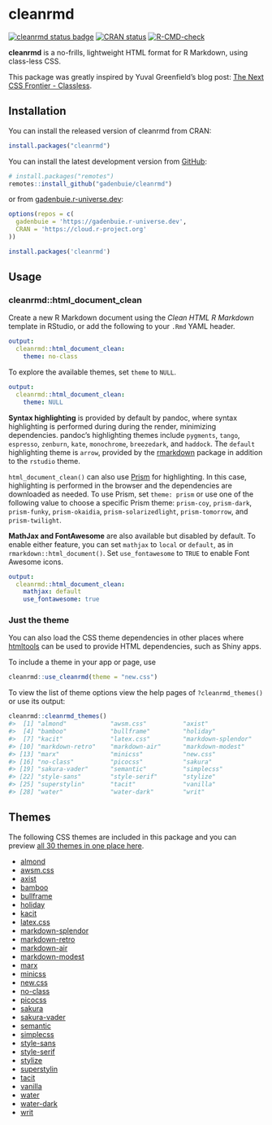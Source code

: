 
<!-- README.md is generated from README.Rmd. Please edit that file -->

# cleanrmd

<!-- badges: start -->

[![cleanrmd status
badge](https://gadenbuie.r-universe.dev/badges/cleanrmd)](https://gadenbuie.r-universe.dev)
[![CRAN
status](https://www.r-pkg.org/badges/version/cleanrmd)](https://CRAN.R-project.org/package=cleanrmd)
[![R-CMD-check](https://github.com/gadenbuie/cleanrmd/actions/workflows/R-CMD-check.yaml/badge.svg)](https://github.com/gadenbuie/cleanrmd/actions/workflows/R-CMD-check.yaml)
<!-- badges: end -->

**cleanrmd** is a no-frills, lightweight HTML format for R Markdown,
using class-less CSS.

This package was greatly inspired by Yuval Greenfield’s blog post: [The
Next CSS Frontier -
Classless](https://blog.usejournal.com/the-next-css-frontier-classless-5e66f3f25fdd).

## Installation

You can install the released version of cleanrmd from CRAN:

``` r
install.packages("cleanrmd")
```

You can install the latest development version from
[GitHub](https://github.com/gadenbuie/cleanrmd/):

``` r
# install.packages("remotes")
remotes::install_github("gadenbuie/cleanrmd")
```

or from [gadenbuie.r-universe.dev](https://gadenbuie.r-universe.dev/):

``` r
options(repos = c(
  gadenbuie = 'https://gadenbuie.r-universe.dev',
  CRAN = 'https://cloud.r-project.org'
))

install.packages('cleanrmd')
```

## Usage

### cleanrmd::html_document_clean

Create a new R Markdown document using the *Clean HTML R Markdown*
template in RStudio, or add the following to your `.Rmd` YAML header.

``` yaml
output: 
  cleanrmd::html_document_clean:
    theme: no-class
```

To explore the available themes, set `theme` to `NULL`.

``` yaml
output: 
  cleanrmd::html_document_clean:
    theme: NULL
```

**Syntax highlighting** is provided by default by pandoc, where syntax
highlighting is performed during during the render, minimizing
dependencies. pandoc’s highlighting themes include `pygments`, `tango`,
`espresso`, `zenburn`, `kate`, `monochrome`, `breezedark`, and
`haddock`. The `default` highlighting theme is `arrow`, provided by the
[rmarkdown](https://rmarkdown.rstudio.com/docs/) package in addition to
the `rstudio` theme.

`html_document_clean()` can also use [Prism](https://prismjs.com/) for
highlighting. In this case, highlighting is performed in the browser and
the dependencies are downloaded as needed. To use Prism, set
`theme: prism` or use one of the following value to choose a specific
Prism theme: `prism-coy`, `prism-dark`, `prism-funky`, `prism-okaidia`,
`prism-solarizedlight`, `prism-tomorrow`, and `prism-twilight`.

**MathJax and FontAwesome** are also available but disabled by default.
To enable either feature, you can set `mathjax` to `local` or `default`,
as in `rmarkdown::html_document()`. Set `use_fontawesome` to `TRUE` to
enable Font Awesome icons.

``` yaml
output: 
  cleanrmd::html_document_clean:
    mathjax: default
    use_fontawesome: true
```

### Just the theme

You can also load the CSS theme dependencies in other places where
[htmltools](https://rstudio.github.io/htmltools/) can be used to provide
HTML dependencies, such as Shiny apps.

To include a theme in your app or page, use

``` r
cleanrmd::use_cleanrmd(theme = "new.css")
```

To view the list of theme options view the help pages of
`?cleanrmd_themes()` or use its output:

``` r
cleanrmd::cleanrmd_themes()
#>  [1] "almond"            "awsm.css"          "axist"            
#>  [4] "bamboo"            "bullframe"         "holiday"          
#>  [7] "kacit"             "latex.css"         "markdown-splendor"
#> [10] "markdown-retro"    "markdown-air"      "markdown-modest"  
#> [13] "marx"              "minicss"           "new.css"          
#> [16] "no-class"          "picocss"           "sakura"           
#> [19] "sakura-vader"      "semantic"          "simplecss"        
#> [22] "style-sans"        "style-serif"       "stylize"          
#> [25] "superstylin"       "tacit"             "vanilla"          
#> [28] "water"             "water-dark"        "writ"
```

## Themes

The following CSS themes are included in this package and you can
preview [all 30 themes in one place
here](https://gadenbuie.github.io/cleanrmd/index.html).

-   [almond](https://github.com/alvaromontoro/almond.css)
-   [awsm.css](https://igoradamenko.github.io/awsm.css/)
-   [axist](https://ruanmartinelli.github.io/axist/)
-   [bamboo](https://rilwis.github.io/bamboo/)
-   [bullframe](https://marcopontili.com/projects/bullframe-css)
-   [holiday](https://evgenyorekhov.github.io/holiday.css/)
-   [kacit](https://kimeiga.github.io/kacit/)
-   [latex.css](https://github.com/vincentdoerig/latex-css)
-   [markdown-splendor](http://markdowncss.github.io/splendor/)
-   [markdown-retro](http://markdowncss.github.io/retro/)
-   [markdown-air](http://markdowncss.github.io/air/)
-   [markdown-modest](http://markdowncss.github.io/modest/)
-   [marx](https://mblode.github.io/marx/)
-   [minicss](https://minicss.org/)
-   [new.css](https://newcss.net/)
-   [no-class](https://davidpaulsson.github.io/no-class/)
-   [picocss](https://picocss.com/)
-   [sakura](https://oxal.org/projects/sakura/)
-   [sakura-vader](https://oxal.org/projects/sakura/)
-   [semantic](https://dimitrinicolas.github.io/semantic.css/)
-   [simplecss](https://simplecss.org/)
-   [style-sans](https://ungoldman.com/style.css/)
-   [style-serif](https://ungoldman.com/style.css/)
-   [stylize](https://gadenbuie.github.io/stylize.css/)
-   [superstylin](https://caiogondim.github.io/superstylin/)
-   [tacit](https://yegor256.github.io/tacit/)
-   [vanilla](https://vanillacss.com/)
-   [water](https://kognise.github.io/water.css/)
-   [water-dark](https://kognise.github.io/water.css/)
-   [writ](https://writ.cmcenroe.me/)
